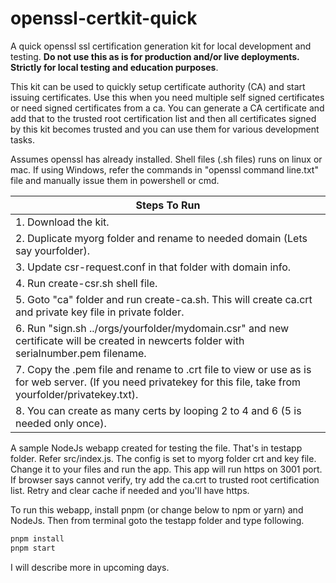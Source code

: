 # openssl-certkit-quick
A quick openssl ssl certification generation kit for local development and testing. **Do not use this as is for production and/or live deployments. Strictly for local testing and education purposes**.

This kit can be used to quickly setup certificate authority (CA) and start issuing certificates. Use this when you need multiple self signed certificates or need signed certificates from a ca. You can generate a CA certificate and add that to the trusted root certification list and then all certificates signed by this kit becomes trusted and you can use them for various development tasks.

Assumes openssl has already installed. Shell files (.sh files) runs on linux or mac. If using Windows, refer the commands in "openssl command line.txt" file and manually issue them in powershell or cmd.

| Steps To Run |
|---|
|1. Download the kit.|
|2. Duplicate myorg folder and rename to needed domain (Lets say yourfolder).
|3. Update csr-request.conf in that folder with domain info.                                                                                                          |
|4. Run create-csr.sh shell file.                                                                                                                                     |
|5. Goto "ca" folder and run create-ca.sh. This will create ca.crt and private key file in private folder.
|6. Run "sign.sh ../orgs/yourfolder/mydomain.csr" and new certificate will be created in newcerts folder with serialnumber.pem filename.
|7. Copy the .pem file and rename to .crt file to view or use as is for web server. (If you need privatekey for this file, take from yourfolder/privatekey.txt).
|8. You can create as many certs by looping 2 to 4 and 6 (5 is needed only once).


A sample NodeJs webapp created for testing the file. That's in testapp folder. Refer src/index.js. The config is set to myorg folder crt and key file. Change it to your files and run the app. This app will run https on 3001 port. If browser says cannot verify, try add the ca.crt to trusted root certification list. Retry and clear cache if needed and you'll have https.

To run this webapp, install pnpm (or change below to npm or yarn) and NodeJs. Then from terminal goto the testapp folder and type following.

```bash
pnpm install
pnpm start
```

I will describe more in upcoming days.
